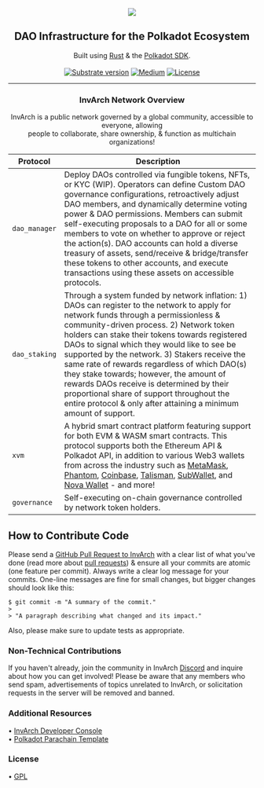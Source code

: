 <div align="center">
<img src="https://github.com/InvArch/Brand-Assets/blob/main/branding/png/brand_colored_text_white.png">
</div>

<div align="Center">

<h2> DAO Infrastructure for the Polkadot Ecosystem </h2>

Built using [Rust](https://github.com/rust-lang/rust) & the [Polkadot SDK](https://github.com/paritytech/polkadot-sdk).<br>
<br>
[![Substrate version](https://img.shields.io/badge/Substrate-v3.0.0-E6007A?logo=Parity%20Substrate)](https://github.com/paritytech/substrate/releases/tag/v3.0.0)
[![Medium](https://img.shields.io/badge/Medium-InvArch-E6007A?logo=medium)](https://invarch.medium.com/)
[![License](https://img.shields.io/github/license/InvArch/InvArch?color=E6007A)](https://github.com/InvArch/InvArch/blob/main/LICENSE)<br>
</div>

<!-- TOC -->

<!-- /TOC -->
---
<div align="Center">
 
<h3>InvArch Network Overview</h3>

InvArch is a public network governed by a global community, accessible to everyone, allowing<br>
people to collaborate, share ownership, & function as multichain organizations!<br>


| Protocol | Description |
| -- | ----- |
| `dao_manager` | Deploy DAOs controlled via fungible tokens, NFTs, or KYC (WIP). Operators can define Custom DAO governance configurations, retroactively adjust DAO members, and dynamically determine voting power & DAO permissions. Members can submit self-executing proposals to a DAO for all or some members to vote on whether to approve or reject the action(s). DAO accounts can hold a diverse treasury of assets, send/receive & bridge/transfer these tokens to other accounts, and execute transactions using these assets on accessible protocols. | WIP |
| `dao_staking` | Through a system funded by network inflation: 1) DAOs can register to the network to apply for network funds through a permissionless & community-driven process. 2) Network token holders can stake their tokens towards registered DAOs to signal which they would like to see be supported by the network. 3) Stakers receive the same rate of rewards regardless of which DAO(s) they stake towards; however, the amount of rewards DAOs receive is determined by their proportional share of support throughout the entire protocol & only after attaining a minimum amount of support. |
| `xvm` | A hybrid smart contract platform featuring support for both EVM & WASM smart contracts. This protocol supports both the Ethereum API & Polkadot API, in addition to various Web3 wallets from across the industry such as [MetaMask](https://metamask.io/), [Phantom](https://phantom.app/), [Coinbase](https://www.coinbase.com/wallet), [Talisman](https://www.talisman.xyz/), [SubWallet](https://www.subwallet.app/), and [Nova Wallet](https://novawallet.io/) - and more! |
| `governance` | Self-executing on-chain governance controlled by network token holders. |

</div>

## How to Contribute Code

Please send a [GitHub Pull Request to InvArch](https://github.com/InvArch/InvArch/pull/new/master) with a clear list of what you've done (read more about [pull requests](http://help.github.com/pull-requests/)) & ensure all your commits are atomic (one feature per commit). Always write a clear log message for your commits. One-line messages are fine for small changes, but bigger changes should look like this:<br>

    $ git commit -m "A summary of the commit."
    > 
    > "A paragraph describing what changed and its impact."
    
Also, please make sure to update tests as appropriate.

### Non-Technical Contributions

If you haven't already, join the community in InvArch [Discord](https://discord.gg/invarch) and inquire about how you can get involved! Please be aware that any members who send spam, advertisements of topics unrelated to InvArch, or solicitation requests in the server will be removed and banned.

### Additional Resources
• [InvArch Developer Console](https://polkadot.js.org/apps/?rpc=wss%3A%2F%2Finvarch-rpc.dwellir.com#/explorer)<br>
• [Polkadot Parachain Template](https://github.com/paritytech/polkadot-sdk/tree/master/templates/parachain)<br>

### License

• [GPL](https://github.com/InvArch/InvArch/blob/main/LICENSE)<br>


